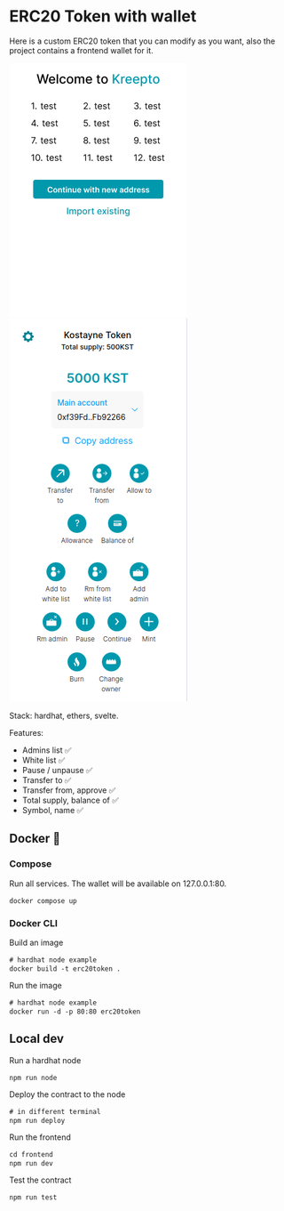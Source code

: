 # ERC20 Token with wallet
Here is a custom ERC20 token that you can modify as you want, 
also the project contains a frontend wallet for it.

![Welcome page](public/wallet_welcome.webp)
![Welcome page](public/wallet_home.webp)

Stack: hardhat, ethers, svelte.

Features:
- Admins list :white_check_mark:
- White list :white_check_mark:
- Pause / unpause :white_check_mark:
- Transfer to :white_check_mark:
- Transfer from, approve :white_check_mark:
- Total supply, balance of :white_check_mark:
- Symbol, name :white_check_mark:

## Docker :whale:

### Compose
Run all services. The wallet will be available on 127.0.0.1:80.
```
docker compose up
```

### Docker CLI
Build an image
```
# hardhat node example
docker build -t erc20token .
```

Run the image
```
# hardhat node example
docker run -d -p 80:80 erc20token
```

## Local dev
Run a hardhat node
```
npm run node
```

Deploy the contract to the node
```
# in different terminal
npm run deploy
```

Run the frontend
```
cd frontend
npm run dev
```

Test the contract
```
npm run test
```